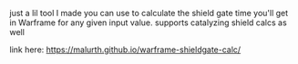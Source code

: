 just a lil tool I made you can use to calculate the shield gate time you'll get in Warframe for any given input value. supports catalyzing shield calcs as well

link here: https://malurth.github.io/warframe-shieldgate-calc/
